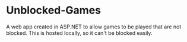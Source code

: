 # Unblocked-Games
A web app created in ASP.NET to allow games to be played that are not blocked. This is hosted locally, so it can't be blocked easily.
